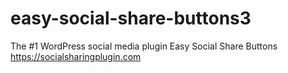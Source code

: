 # easy-social-share-buttons3
The #1 WordPress social media plugin Easy Social Share Buttons https://socialsharingplugin.com

